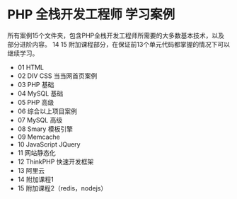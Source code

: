 # PHP 全栈开发工程师 学习案例

所有案例15个文件夹，包含PHP全栈开发工程师所需要的大多数基本技术，以及部分进阶内容。
14 15 附加课程部分，在保证前13个单元代码都掌握的情况下可以继续学习。


* 01  HTML
* 02  DIV CSS 当当网首页案例
* 03  PHP 基础
* 04  MySQL 基础
* 05  PHP 高级
* 06  综合以上项目案例
* 07  MySQL 高级
* 08  Smary 模板引擎
* 09  Memcache
* 10  JavaScript JQuery
* 11  网站静态化
* 12  ThinkPHP 快速开发框架
* 13  阿里云
* 14  附加课程1
* 15  附加课程2（redis，nodejs）
